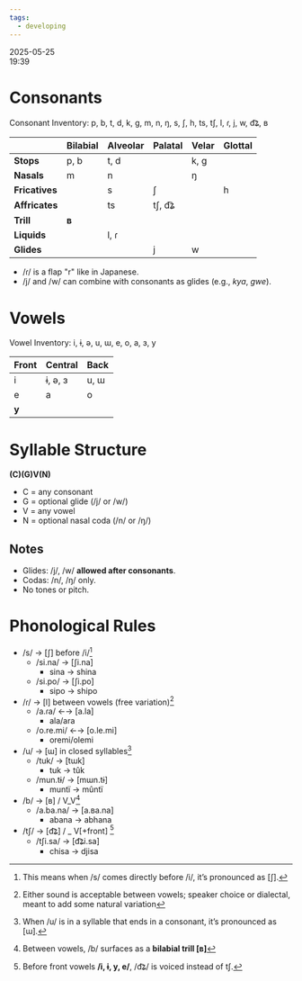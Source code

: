 ```yaml
---
tags:
  - developing
---
```

2025-05-25  
19:39
# Consonants
Consonant Inventory: p, b, t, d, k, g, m, n, ŋ, s, ʃ, h, ts, tʃ, l, ɾ, j, w, d͡ʑ, ʙ

|                | Bilabial | Alveolar | Palatal | Velar | Glottal |
| -------------- | -------- | -------- | ------- | ----- | ------- |
| **Stops**      | p, b     | t, d     |         | k, g  |         |
| **Nasals**     | m        | n        |         | ŋ     |         |
| **Fricatives** |          | s        | ʃ       |       | h       |
| **Affricates** |          | ts       | tʃ, d͡ʑ |       |         |
| **Trill**      | **ʙ**    |          |         |       |         |
| **Liquids**    |          | l, ɾ     |         |       |         |
| **Glides**     |          |          | j       | w     |         |
- /ɾ/ is a flap "r" like in Japanese.
- /j/ and /w/ can combine with consonants as glides (e.g., _kya_, _gwe_).
# Vowels
Vowel Inventory: i, ɨ, ə, u, ɯ, e, o, a, ɜ, y

| Front | Central | Back |
| ----- | ------- | ---- |
| i     | ɨ, ə, ɜ | u, ɯ |
| e     | a       | o    |
| **y** |         |      |
# Syllable Structure
**(C)(G)V(N)**
- C = any consonant
- G = optional glide (/j/ or /w/)
- V = any vowel
- N = optional nasal coda (/n/ or /ŋ/)
## Notes
- Glides: /j/, /w/ **allowed after consonants**.
- Codas: /n/, /ŋ/ only.
- No tones or pitch.
# Phonological Rules
- /s/ → [ʃ] before /i/[^1]  
	- /si.na/ → [ʃi.na]
		- sina → shina
	- /si.po/ → [ʃi.po]
		- sipo → shipo
- /ɾ/ → [l] between vowels (free variation)[^2]
	- /a.ɾa/ ←→ [a.la] 
		- ala/ara
	- /o.re.mi/ ←→ [o.le.mi]
		- oremi/olemi
- /u/ → [ɯ] in closed syllables[^3]
	- /tuk/ → [tɯk]
		- tuk → tûk
	- /mun.tɨ/ → [mɯn.tɨ]
		- muntï → mûntï
- /b/ → [ʙ] / V_V[^4]
	- /a.ba.na/ → [a.ʙa.na]
		- abana → abhana
- /tʃ/ → [d͡ʑ] / _ V[+front] [^5]
	- /tʃi.sa/ → [d͡ʑi.sa]
		- chisa → djisa


[^1]: This means when /s/ comes directly before /i/, it’s pronounced as [ʃ].

[^2]: Either sound is acceptable between vowels; speaker choice or dialectal, meant to add some natural variation

[^3]: When /u/ is in a syllable that ends in a consonant, it’s pronounced as [ɯ].

[^4]: Between vowels, /b/ surfaces as a **bilabial trill [ʙ]**

[^5]: Before front vowels **/i, ɨ, y, e/**, /d͡ʑ/ is voiced instead of tʃ.